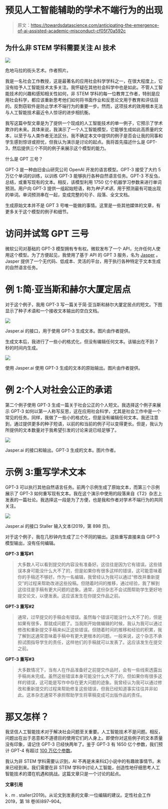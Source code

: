# 预见人工智能辅助的学术不端行为的出现

> 原文：<https://towardsdatascience.com/anticipating-the-emergence-of-ai-assisted-academic-misconduct-cf05f70a592c>

## 为什么非 STEM 学科需要关注 AI 技术

![](img/28dc98568793d0ab1006e890c162c8d9.png)

危地马拉的街头艺术。作者照片。

我是一名社会工作教授，这是最著名的应用社会科学学科之一，在很大程度上，它没有给予人工智能技术太多关注。我怀疑在其他社会科学中也是如此。不管人工智能技术的兴趣和感知相关性如何，非 STEM 学科的每一位教育工作者，特别是应用社会科学，都应该重新思考他们如何将书面作业和反思论文用于教育和评估目的。反剽窃软件是防止学术不端行为的重要一步。然而，这项技术的效用根本无法与人工智能技术最近令人惊讶的进步相抗衡。

我写这篇中型文章是为了提供一个现成的人工智能技术的单一例子，它预示了学术欺诈的未来。具体来说，我演示了一个人工智能模型，它能够生成如此高质量的文本，以至于与人类作者无法区分。我不确定本文中提供的例子是否会让我的同事和学生感到惊讶或担忧，但我认为演示是讨论的起点。我将首先描述什么是 GPT-3，然后提供三个不同的例子来展示这个模型的能力。

什么是 GPT 三号？

GPT-3 是一种由旧金山研究公司 OpenAI 开发的语言模型。GPT-3 接受了大约 5 万亿个单词的训练，以训练 GPT-3 能够执行各种自然语言任务。GPT-3 不反刍，总结，或重写现有的文本。相反，该模型利用 1750 亿个机器学习参数来进行单词预测。用户向 GPT-3 提供一组起始短语，称为*种子术语*，用于预测最有可能出现的单词。单词预测串在一起，变成完整的句子、段落、全文文档。

生成原始文本并不是 GPT 3 号唯一能做的事情。这里是一些其他媒体的文章，有更多关于这个模型的例子和细节。

</gpt-3-demos-use-cases-implications-77f86e540dc1>  </will-gpt-3-kill-coding-630e4518c04d>  </gpt-3-creative-potential-of-nlp-d5ccae16c1ab>  

# **访问并试驾 GPT 三号**

微软公司对基础的 GPT-3 模型拥有专有权。微软发布了一个 API，允许任何人使用这个模型。为了方便起见，我使用了基于 API 的 GPT 3 服务，名为 [Jasper](https://www.jasper.ai/) 。Jasper 提供了一个无代码、低成本、灵活的平台，用于执行各种特定于文本生成的自然语言任务。

# 例 1:简·亚当斯和赫尔大厦定居点

对于这个例子，我用 GPT-3 写一篇关于简·亚当斯和赫尔大厦定居点的短文。下图显示了种子术语和一个接收文本输出的空白文档。

![](img/4ea54f04f59d1e42a4336d320bb9fe3a.png)

Jasper.ai 的接口，用于使用 GPT-3 生成文本。图片由作者提供。

生成文本后，我进行了一些小的格式化，但没有编辑任何文本。该输出在不到 7 秒的时间内生成。

![](img/f52fd56970425efa6f70e239add45ec6.png)

使用 Jasper.ai 使用 GPT-3 生成的文本的原始输出。图片由作者提供。

# 例 2:个人对社会公正的承诺

第二个例子使用 GPT-3 生成一篇关于社会公正的个人短文。我选择这个例子来展示 GPT-3 如何以第一人称写反思，这在应用社会科学，尤其是社会工作中是一个常见的任务。同样，我做了一些小的格式化，但是没有编辑任何文本。我还注意到，通过提供更多的种子短语，以前的和当前的例子可以变得更长。但是，我认为所提供的文本数量对于我希望引发的讨论来说已经足够了。

![](img/d224b0586d9a2770e97e1c355bdcbc1f.png)

Jasper.ai 的接口和输出。GPT-3 生成的文本。图片作者。

# 示例 3:重写学术文本

GPT-3 可以执行其他自然语言任务。前两个示例生成了原始文本，而第三个示例展示了 GPT-3 如何重写现有文本。我在这个演示中使用的段落来自《T2》杂志上发表的一篇社论。我选择这一段是为了方便，也是我和作者对学术不端行为的共同关注。

![](img/d5c257407cacab91a58f70af38b572c5.png)

Jasper.ai 的接口 Staller 输入文本(2019，第 898 页)。

对于这个例子，我在几秒钟内生成了三个不同的输出。这些重写直接来自 GPT-3 模型输出，没有任何编辑。

**GPT-3 重写#1**

> 大多数人可以看到提交的内容没有准备好。这往往是因为它有错误。这些错误本身可能没什么大不了的，但是如果你有很多这样的错误，这可能意味着你的手稿还不够好。作为一名编辑，我曾经认为我可以通过“修改并重新提交”的过程来帮助改进这些投稿。但随着时间的推移，通过经验，我了解到这往往是手稿有更大问题的迹象。通常，这份杂志不会试图帮助学生更好地提交论文，以便发表。这应该发生在你提交作品之前。

**GPT-3 重写#2**

> 通常，过早提交的手稿会有错误。虽然每个错误可能没什么大不了的，但是如果有很多，那就成问题了。当我刚开始做编辑的时候，我认为我可以通过修改和重新提交手稿来纠正这些错误。但随着时间的推移和经验的积累，我了解到这通常意味着手稿中有更大更根本的问题。一般来说，这个杂志不承担试图指导学生的责任，这样他们的手稿就可以发表了。这应该发生在提交之前。

**GPT-3 重写#3**

> 大多数情况下，当有人在作品准备好之前提交作品时，会有一些线索透露出手稿尚未完成。虽然这些错误本身可能没什么大不了的，但如果你有很多这样的错误，这可能是写作中存在更大问题的迹象。我曾经认为我可以通过修改和重新提交的过程来帮助修复这些错误，但我已经知道事实往往并非如此。这本杂志通常不承担帮助学生将草稿变成可出版作品的责任。

# 那又怎样？

我坚信人工智能技术对于解决社会问题至关重要。人工智能技术不是问题。相反，问题出在出于恶意和不道德目的使用它们的人身上。即使你对这些例子的文本质量没有印象，请记住 GPT-3 已经快两年了。鉴于 GPT-3 有 1650 亿个参数，我们预计 GPT-4 有超过 [100 万亿个参数](/gpt-4-will-have-100-trillion-parameters-500x-the-size-of-gpt-3-582b98d82253)。

我认为非 STEM 学科需要认识到，AI 不再是未来科幻小说中的有趣故事情节。未来已经到来。我们需要在非 STEM 学科中讨论人工智能，创造性地仔细思考人工智能技术的潜在机遇和挑战。这篇文章只是一个讨论的起点。

**文章引用**

k . m . staller(2019)。从论文到发表的文章:一位编辑的建议。定性社会工作 2019，第 18 卷(6)897–904。